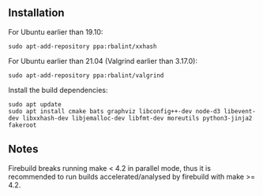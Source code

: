 ## Installation

For Ubuntu earlier than 19.10:

    sudo apt-add-repository ppa:rbalint/xxhash
    
For Ubuntu earlier than 21.04 (Valgrind earlier than 3.17.0):

    sudo apt-add-repository ppa:rbalint/valgrind

Install the build dependencies:

    sudo apt update
    sudo apt install cmake bats graphviz libconfig++-dev node-d3 libevent-dev libxxhash-dev libjemalloc-dev libfmt-dev moreutils python3-jinja2 fakeroot

## Notes

 Firebuild breaks running make < 4.2 in parallel mode, thus it is recommended
 to run builds accelerated/analysed by firebuild with make >= 4.2.
